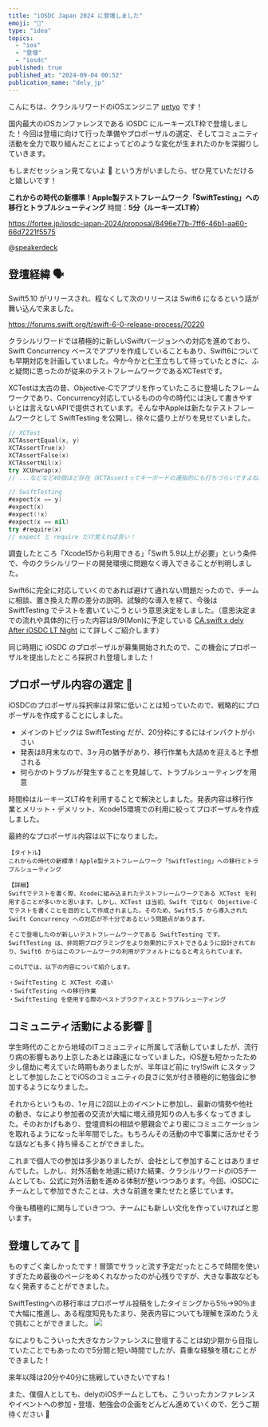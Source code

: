 ```yaml
---
title: "iOSDC Japan 2024 に登壇しました"
emoji: "🎤"
type: "idea"
topics:
  - "ios"
  - "登壇"
  - "iosdc"
published: true
published_at: "2024-09-04 00:52"
publication_name: "dely_jp"
---
```


こんにちは、クラシルリワードのiOSエンジニア [uetyo](https://twitter.com/psnzbss) です！

国内最大のiOSカンファレンスである iOSDC にルーキーズLT枠で登壇しました！今回は登壇に向けて行った準備やプロポーザルの選定、そしてコミュニティ活動を全力で取り組んだことによってどのような変化が生まれたのかを深掘りしていきます。

もしまだセッション見てないよ 🙋 という方がいましたら、ぜひ見ていただけると嬉しいです！

**これからの時代の新標準！Apple製テストフレームワーク「SwiftTesting」への移行とトラブルシューティング**
時間：**5分（ルーキーズLT枠）**

https://fortee.jp/iosdc-japan-2024/proposal/8496e77b-7ff6-46b1-aa60-66d7221f5575

@[speakerdeck](2422a82086a94bf2b318807fca282007)


## 登壇経緯 🗣️

Swift5.10 がリリースされ、程なくして次のリリースは Swift6 になるという話が舞い込んで来ました。

https://forums.swift.org/t/swift-6-0-release-process/70220

クラシルリワードでは積極的に新しいSwiftバージョンへの対応を進めており、Swift Concurrency ベースでアプリを作成していることもあり、Swift6についても早期対応を計画していました。今か今かと仁王立ちして待っていたときに、ふと疑問に思ったのが従来のテストフレームワークであるXCTestです。

XCTestは太古の昔、Objective-Cでアプリを作っていたころに登場したフレームワークであり、Concurrency対応しているものの今の時代には決して書きやすいとは言えないAPIで提供されています。そんな中Appleは新たなテストフレームワークとして SwiftTesting を公開し、徐々に盛り上がりを見せていました。

```swift
// XCTest
XCTAssertEqual(x, y)
XCTAssertTrue(x)
XCTAssertFalse(x)
XCTAssertNil(x)
try XCUnwrap(x)
// ...などなど40個ほど存在（XCTAssertってキーボードの運指的にも打ちづらいですよね）

// SwiftTesting
#expect(x == y)
#expect(x)
#expect(!x)
#expect(x == nil)
try #require(x)
// expect と require だけ覚えれば良い！
```

調査したところ「Xcode15から利用できる」「Swift 5.9以上が必要」という条件で、今のクラシルリワードの開発環境に問題なく導入できることが判明しました。

Swift6に完全に対応していくのであれば避けて通れない問題だったので、チームに相談、置き換えた際の差分の説明、試験的な導入を経て、今後は SwiftTesting でテストを書いていこうという意思決定をしました。（意思決定までの流れや具体的に行った内容は9/9(Mon)に予定している [CA.swift x dely After iOSDC LT Night](https://cyberagent.connpass.com/event/327146/) にて詳しくご紹介します）

同じ時期に iOSDC のプロポーザルが募集開始されたので、この機会にプロポーザルを提出したところ採択され登壇しました！


## プロポーザル内容の選定 📖

iOSDCのプロポーザル採択率は非常に低いことは知っていたので、戦略的にプロポーザルを作成することにしました。

- メインのトピックは SwiftTesting だが、20分枠にするにはインパクトが小さい
- 発表は8月末なので、3ヶ月の猶予があり、移行作業も大詰めを迎えると予想される
- 何らかのトラブルが発生することを見越して、トラブルシューティングを用意

時間枠はルーキーズLT枠を利用することで解決としました。発表内容は移行作業とメリット・デメリット、Xcode15環境での利用に絞ってプロポーザルを作成しました。

最終的なプロポーザル内容は以下になりました。

```text
【タイトル】
これからの時代の新標準！Apple製テストフレームワーク「SwiftTesting」への移行とトラブルシューティング

【詳細】
Swiftでテストを書く際、Xcodeに組み込まれたテストフレームワークである XCTest を利用することが多いかと思います。しかし、XCTest は当初、Swift ではなく Objective-C でテストを書くことを目的として作成されました。そのため、Swift5.5 から導入された Swift Concurrency への対応が不十分であるという問題点があります。

そこで登場したのが新しいテストフレームワークである SwiftTesting です。
SwiftTesting は、非同期プログラミングをより効果的にテストできるように設計されており、Swift6 からはこのフレームワークの利用がデフォルトになると考えられています。

このLTでは、以下の内容について紹介します。

・SwiftTesting と XCTest の違い
・SwiftTesting への移行作業
・SwiftTesting を使用する際のベストプラクティスとトラブルシューティング
```


## コミュニティ活動による影響 🍣

学生時代のことから地域のITコミュニティに所属して活動していましたが、流行り病の影響もあり上京したあとは疎遠になっていました。iOS歴も短かったため少し億劫に考えていた時期もありましたが、半年ほど前に try!Swift にスタッフとして参加したことでiOSのコミュニティの良さに気が付き積極的に勉強会に参加するようになりました。

それからというもの、1ヶ月に2回以上のイベントに参加し、最新の情勢や他社の動き、なにより参加者の交流が大幅に増え顔見知りの人も多くなってきました。そのおかげもあり、登壇資料の相談や懇親会でより密にコミュニケーションを取れるようになった半年間でした。もちろんその活動の中で事業に活かせそうな話なども多く持ち帰ることができました。

これまで個人での参加は多少ありましたが、会社として参加することはありませんでした。しかし、対外活動を地道に続けた結果、クラシルリワードのiOSチームとしても、公式に対外活動を進める体制が整いつつあります。今回、iOSDCにチームとして参加できたことは、大きな前進を果たせたと感じています。

今後も積極的に関与していきつつ、チームにも新しい文化を作っていければと思います。


## 登壇してみて 🤗

ものすごく楽しかったです！冒頭でサラッと流す予定だったところで時間を使いすぎたため最後のページをめくれなかったのが心残りですが、大きな事故などもなく発表することができました。

SwiftTestingへの移行率はプロポーザル投稿をしたタイミングから5％→90％まで大幅に推進し、ある程度知見もたまり、発表内容についても理解を深めたうえで挑むことができました。
![](https://storage.googleapis.com/zenn-user-upload/f94bd1d2297a-20240903.png)

なによりもこういった大きなカンファレンスに登壇することは幼少期から目指していたことでもあったので5分間と短い時間でしたが、貴重な経験を積むことができました！

来年以降は20分や40分に挑戦していきたいですね！

また、僕個人としても、delyのiOSチームとしても、こういったカンファレンスやイベントへの参加・登壇、勉強会の企画をどんどん進めていくので、乞うご期待ください 👋


